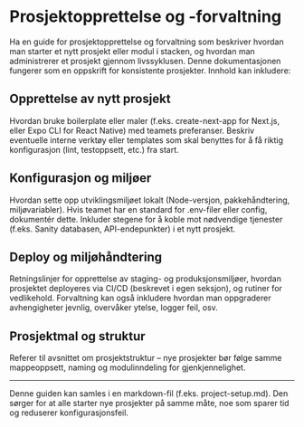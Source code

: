 # Prosjektopprettelse og -forvaltning

Ha en guide for prosjektopprettelse og forvaltning som beskriver hvordan man starter et nytt prosjekt eller modul i stacken, og hvordan man administrerer et prosjekt gjennom livssyklusen. Denne dokumentasjonen fungerer som en oppskrift for konsistente prosjekter. Innhold kan inkludere:

## Opprettelse av nytt prosjekt

Hvordan bruke boilerplate eller maler (f.eks. create-next-app for Next.js, eller Expo CLI for React Native) med teamets preferanser. Beskriv eventuelle interne verktøy eller templates som skal benyttes for å få riktig konfigurasjon (lint, testoppsett, etc.) fra start.

## Konfigurasjon og miljøer

Hvordan sette opp utviklingsmiljøet lokalt (Node-versjon, pakkehåndtering, miljøvariabler). Hvis teamet har en standard for .env-filer eller config, dokumentér dette. Inkluder stegene for å koble mot nødvendige tjenester (f.eks. Sanity databasen, API-endepunkter) i et nytt prosjekt.

## Deploy og miljøhåndtering

Retningslinjer for opprettelse av staging- og produksjonsmiljøer, hvordan prosjektet deployeres via CI/CD (beskrevet i egen seksjon), og rutiner for vedlikehold. Forvaltning kan også inkludere hvordan man oppgraderer avhengigheter jevnlig, overvåker ytelse, logger feil, osv.

## Prosjektmal og struktur

Referer til avsnittet om prosjektstruktur – nye prosjekter bør følge samme mappeoppsett, naming og modulinndeling for gjenkjennelighet.

<hr />
Denne guiden kan samles i en markdown-fil (f.eks. project-setup.md). Den sørger for at alle starter nye prosjekter på samme måte, noe som sparer tid og reduserer konfigurasjonsfeil.
